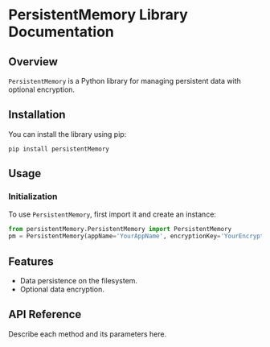 
# PersistentMemory Library Documentation

## Overview
`PersistentMemory` is a Python library for managing persistent data with optional encryption.

## Installation
You can install the library using pip:
```
pip install persistentMemory
```

## Usage

### Initialization
To use `PersistentMemory`, first import it and create an instance:
```python
from persistentMemory.PersistentMemory import PersistentMemory
pm = PersistentMemory(appName='YourAppName', encryptionKey='YourEncryptionKey')
```

## Features
- Data persistence on the filesystem.
- Optional data encryption.

## API Reference
Describe each method and its parameters here.

